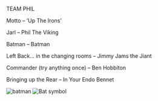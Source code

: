 TEAM PHIL

Motto – ‘Up The Irons’

Jarl – Phil The Viking

Batman – Batman

Left Back… in the changing rooms – Jimmy Jams the Jiant

Commander (try anything once) – Ben Hobbiton

Bringing up the Rear – In Your Endo Bennet

![batman](https://media.giphy.com/media/kg4e4Wksv20eY/giphy.gif)
![Bat symbol](http://www.simongeake.co.uk/Bat-symbol.gif)
